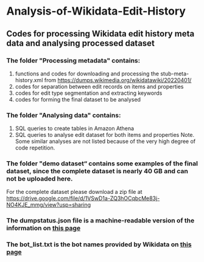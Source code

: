# Analysis-of-Wikidata-Edit-History
## Codes for processing Wikidata edit history meta data and analysing processed dataset
### The folder "Processing metadata" contains:
  1. functions and codes for downloading and processing the stub-meta-history.xml from https://dumps.wikimedia.org/wikidatawiki/20220401/
  2. codes for separation between edit records on items and properties
  3. codes for edit type segmentation and extracting keywords
  4. codes for forming the final dataset to be analysed


### The folder "Analysing data" contains:
  1. SQL queries to create tables in Amazon Athena
  2. SQL queries to analyse edit dataset for both items and properties
  Note. Some similar analyses are not listed because of the very high degree of code repetition.

### The folder "demo dataset“ contains some examples of the final dataset, since the complete dataset is nearly 40 GB and can not be uploaded here.
For the complete dataset please download a zip file at https://drive.google.com/file/d/1VSwD1a-ZQ3hOCqbcMe83j-NO4KJE_mmg/view?usp=sharing

### The dumpstatus.json file is a machine-readable version of the information on [this page](https://dumps.wikimedia.org/wikidatawiki/20220401/)
### The bot_list.txt is the bot names provided by Wikidata on [this page](https://www.wikidata.org/wiki/Category:Bots)
